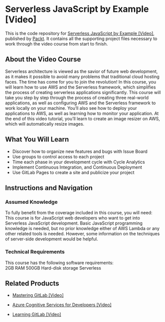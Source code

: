# Serverless JavaScript by Example [Video]
This is the code repository for [Serverless JavaScript by Example [Video]](https://www.packtpub.com/web-development/serverless-javascript-example-video?utm_source=github&utm_medium=repository&utm_campaign=9781788834124), published by [Packt](https://www.packtpub.com/?utm_source=github). It contains all the supporting project files necessary to work through the video course from start to finish.
## About the Video Course
Serverless architecture is viewed as the savior of future web development, as it makes it possible to avoid many problems that traditional cloud hosting faces. The time has come for you to join the revolution!
In this course, you will learn how to use AWS and the Serverless framework, which simplifies the process of creating serverless applications significantly. This course will take you step by step through the process of creating three real-world applications, as well as configuring AWS and the Serverless framework to work locally on your machine. You’ll also see how to deploy your applications to AWS, as well as learning how to monitor your application.
At the end of this video tutorial, you’ll learn to create an image resizer on AWS, which will automatically resize images.

<H2>What You Will Learn</H2>
<DIV class=book-info-will-learn-text>
<UL>
<LI>Discover how to organize new features and bugs with Issue Board 
<LI>Use groups to control access to each project 
<LI>Time each phase in your development cycle with Cycle Analytics 
<LI>Implement Continuous Integration, and Continuous Deployment 
<LI>Use GitLab Pages to create a site and publicize your project </LI></UL></DIV>

## Instructions and Navigation
### Assumed Knowledge
To fully benefit from the coverage included in this course, you will need:<br/>
This course is for JavaScript web developers who want to get into Serverless JavaScript development. Basic JavaScript programming knowledge is needed, but no prior knowledge either of AWS Lambda or any other related tools is needed. However, some information on the techniques of server-side development would be helpful.
### Technical Requirements
This course has the following software requirements:<br/>
2GB RAM
500GB Hard-disk storage
Serverless

## Related Products
* [Mastering GitLab [Video]](https://www.packtpub.com/networking-and-servers/mastering-gitlab-video?utm_source=github&utm_medium=repository&utm_campaign=9781789537642)

* [Azure Cognitive Services for Developers [Video]](https://www.packtpub.com/application-development/azure-cognitive-services-developers-video?utm_source=github&utm_medium=repository&utm_campaign=9781838552565)

* [Learning GitLab [Video]](https://www.packtpub.com/application-development/learning-gitlab-video?utm_source=github&utm_medium=repository&utm_campaign=9781789809169)


